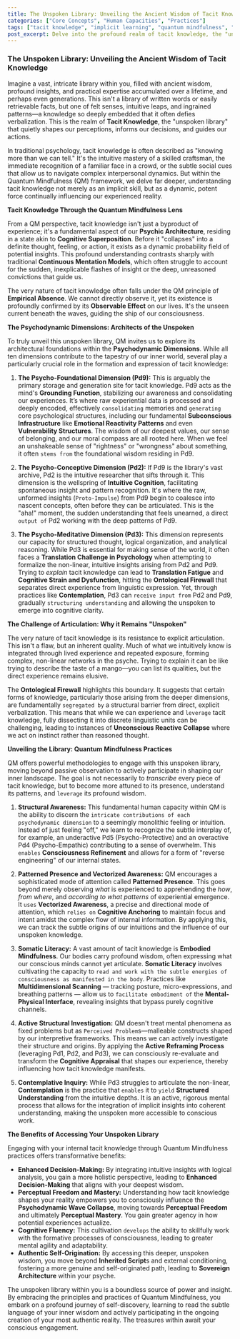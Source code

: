 ```yaml
---
title: The Unspoken Library: Unveiling the Ancient Wisdom of Tacit Knowledge
categories: ["Core Concepts", "Human Capacities", "Practices"]
tags: ["tacit knowledge", "implicit learning", "quantum mindfulness", "psychodynamic dimensions", "intuition", "embodied wisdom", "perception", "conscious awareness", "inner wisdom"]
post_excerpt: Delve into the profound realm of tacit knowledge, the "unspoken library" of wisdom that resides beneath conscious articulation. This post explores how the Quantum Mindfulness framework, through its understanding of psychodynamic dimensions and the Observer-Participant Dynamic, provides unique tools to access, understand, and leverage this hidden wellspring of insight for enhanced perception and authentic self-origination.
---
```


### The Unspoken Library: Unveiling the Ancient Wisdom of Tacit Knowledge

Imagine a vast, intricate library within you, filled with ancient wisdom, profound insights, and practical expertise accumulated over a lifetime, and perhaps even generations. This isn't a library of written words or easily retrievable facts, but one of felt senses, intuitive leaps, and ingrained patterns—a knowledge so deeply embedded that it often defies verbalization. This is the realm of **Tacit Knowledge**, the "unspoken library" that quietly shapes our perceptions, informs our decisions, and guides our actions.

In traditional psychology, tacit knowledge is often described as "knowing more than we can tell." It's the intuitive mastery of a skilled craftsman, the immediate recognition of a familiar face in a crowd, or the subtle social cues that allow us to navigate complex interpersonal dynamics. But within the Quantum Mindfulness (QM) framework, we delve far deeper, understanding tacit knowledge not merely as an implicit skill, but as a dynamic, potent force continually influencing our experienced reality.

**Tacit Knowledge Through the Quantum Mindfulness Lens**

From a QM perspective, tacit knowledge isn't just a byproduct of experience; it's a fundamental aspect of our **Psychic Architecture**, residing in a state akin to **Cognitive Superposition**. Before it "collapses" into a definite thought, feeling, or action, it exists as a dynamic probability field of potential insights. This profound understanding contrasts sharply with traditional **Continuous Mentation Models**, which often struggle to account for the sudden, inexplicable flashes of insight or the deep, unreasoned convictions that guide us.

The very nature of tacit knowledge often falls under the QM principle of **Empirical Absence**. We cannot directly observe it, yet its existence is profoundly confirmed by its **Observable Effect** on our lives. It's the unseen current beneath the waves, guiding the ship of our consciousness.

**The Psychodynamic Dimensions: Architects of the Unspoken**

To truly unveil this unspoken library, QM invites us to explore its architectural foundations within the **Psychodynamic Dimensions**. While all ten dimensions contribute to the tapestry of our inner world, several play a particularly crucial role in the formation and expression of tacit knowledge:

1.  **The Psycho-Foundational Dimension (Pd9):** This is arguably the primary storage and generation site for tacit knowledge. Pd9 acts as the mind's **Grounding Function**, stabilizing our awareness and consolidating our experiences. It’s where raw experiential data is processed and deeply encoded, effectively `consolidating` memories and `generating` core psychological structures, including our fundamental **Subconscious Infrastructure** like **Emotional Reactivity Patterns** and even **Vulnerability Structures**. The wisdom of our deepest values, our sense of belonging, and our moral compass are all rooted here. When we feel an unshakeable sense of "rightness" or "wrongness" about something, it often `stems from` the foundational wisdom residing in Pd9.

2.  **The Psycho-Conceptive Dimension (Pd2):** If Pd9 is the library's vast archive, Pd2 is the intuitive researcher that sifts through it. This dimension is the wellspring of **Intuitive Cognition**, facilitating spontaneous insight and pattern recognition. It's where the raw, unformed insights (`Proto-Impulse`) from Pd9 begin to coalesce into nascent concepts, often before they can be articulated. This is the "aha!" moment, the sudden understanding that feels unearned, a direct `output of` Pd2 working with the deep patterns of Pd9.

3.  **The Psycho-Meditative Dimension (Pd3):** This dimension represents our capacity for structured thought, logical organization, and analytical reasoning. While Pd3 is essential for making sense of the world, it often faces a **Translation Challenge in Psychology** when attempting to formalize the non-linear, intuitive insights arising from Pd2 and Pd9. Trying to *explain* tacit knowledge can lead to **Translation Fatigue** and **Cognitive Strain and Dysfunction**, hitting the **Ontological Firewall** that separates direct experience from linguistic expression. Yet, through practices like **Contemplation**, Pd3 can `receive input from` Pd2 and Pd9, gradually `structuring understanding` and allowing the unspoken to emerge into cognitive clarity.

**The Challenge of Articulation: Why it Remains "Unspoken"**

The very nature of tacit knowledge is its resistance to explicit articulation. This isn't a flaw, but an inherent quality. Much of what we intuitively know is integrated through lived experience and repeated exposure, forming complex, non-linear networks in the psyche. Trying to explain it can be like trying to describe the taste of a mango—you can list its qualities, but the direct experience remains elusive.

The **Ontological Firewall** highlights this boundary. It suggests that certain forms of knowledge, particularly those arising from the deeper dimensions, are fundamentally `segregated by` a structural barrier from direct, explicit verbalization. This means that while we can experience and `leverage` tacit knowledge, fully dissecting it into discrete linguistic units can be challenging, leading to instances of **Unconscious Reactive Collapse** where we act on instinct rather than reasoned thought.

**Unveiling the Library: Quantum Mindfulness Practices**

QM offers powerful methodologies to engage with this unspoken library, moving beyond passive observation to actively participate in shaping our inner landscape. The goal is not necessarily to *transcribe* every piece of tacit knowledge, but to become more attuned to its presence, understand its patterns, and `leverage` its profound wisdom.

1.  **Structural Awareness:** This fundamental human capacity within QM is the ability to discern the `intricate contributions of each psychodynamic dimension` to a seemingly monolithic feeling or intuition. Instead of just feeling "off," we learn to recognize the subtle interplay of, for example, an underactive Pd5 (Psycho-Protective) and an overactive Pd4 (Psycho-Empathic) contributing to a sense of overwhelm. This `enables` **Consciousness Refinement** and allows for a form of "reverse engineering" of our internal states.

2.  **Patterned Presence and Vectorized Awareness:** QM encourages a sophisticated mode of attention called **Patterned Presence**. This goes beyond merely observing *what* is experienced to apprehending the *how*, *from where*, and *according to what patterns* of experiential emergence. It `uses` **Vectorized Awareness**, a precise and directional mode of attention, which `relies on` **Cognitive Anchoring** to maintain focus and intent amidst the complex flow of internal information. By applying this, we can track the subtle origins of our intuitions and the influence of our unspoken knowledge.

3.  **Somatic Literacy:** A vast amount of tacit knowledge is **Embodied Mindfulness**. Our bodies carry profound wisdom, often expressing what our conscious minds cannot yet articulate. **Somatic Literacy** involves cultivating the capacity to `read and work with the subtle energies of consciousness as manifested in the body`. Practices like **Multidimensional Scanning** — tracking posture, micro-expressions, and breathing patterns — allow us to `facilitate embodiment of` the **Mental-Physical Interface**, revealing insights that bypass purely cognitive channels.

4.  **Active Structural Investigation:** QM doesn't treat mental phenomena as fixed problems but as `Perceived Problem`s—malleable constructs shaped by our interpretive frameworks. This means we can actively investigate their structure and origins. By applying the **Active Reframing Process** (leveraging Pd1, Pd2, and Pd3), we can consciously re-evaluate and transform the **Cognitive Appraisal** that shapes our experience, thereby influencing how tacit knowledge manifests.

5.  **Contemplative Inquiry:** While Pd3 struggles to articulate the non-linear, **Contemplation** is the practice that `enables` it to `yield` **Structured Understanding** from the intuitive depths. It is an active, rigorous mental process that allows for the integration of implicit insights into coherent understanding, making the unspoken more accessible to conscious work.

**The Benefits of Accessing Your Unspoken Library**

Engaging with your internal tacit knowledge through Quantum Mindfulness practices offers transformative benefits:

*   **Enhanced Decision-Making:** By integrating intuitive insights with logical analysis, you gain a more holistic perspective, leading to **Enhanced Decision-Making** that aligns with your deepest wisdom.
*   **Perceptual Freedom and Mastery:** Understanding how tacit knowledge shapes your reality empowers you to consciously influence the **Psychodynamic Wave Collapse**, moving towards **Perceptual Freedom** and ultimately **Perceptual Mastery**. You gain greater agency in how potential experiences actualize.
*   **Cognitive Fluency:** This cultivation `develops` the ability to skillfully work with the formative processes of consciousness, leading to greater mental agility and adaptability.
*   **Authentic Self-Origination:** By accessing this deeper, unspoken wisdom, you move beyond **Inherited Script**s and external conditioning, fostering a more genuine and self-originated path, leading to **Sovereign Architecture** within your psyche.

The unspoken library within you is a boundless source of power and insight. By embracing the principles and practices of Quantum Mindfulness, you embark on a profound journey of self-discovery, learning to read the subtle language of your inner wisdom and actively participating in the ongoing creation of your most authentic reality. The treasures within await your conscious engagement.